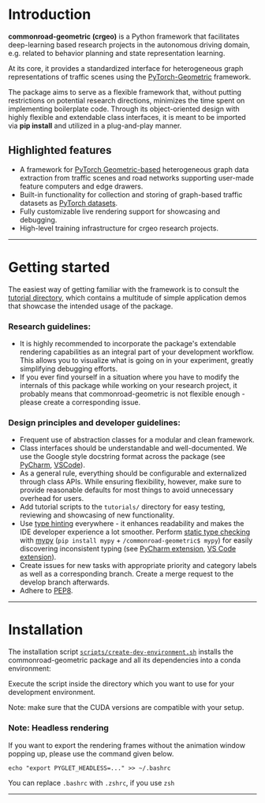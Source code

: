 # Introduction

**commonroad-geometric (crgeo)** is a Python framework that facilitates deep-learning based research projects in the autonomous driving domain, e.g. related to behavior planning and state representation learning.

At its core, it provides a standardized interface for heterogeneous graph representations of traffic scenes using the [PyTorch-Geometric](https://pytorch-geometric.readthedocs.io/en/latest/) framework.

The package aims to serve as a flexible framework that, without putting restrictions on potential research directions, minimizes the time spent on implementing boilerplate code. Through its object-oriented design with highly flexible and extendable class interfaces, it is meant to be imported via **pip install** and utilized in a plug-and-play manner.
<!--
---

|<img src="img/sumo_sim_temporal_1.gif" width="420" height="330" />|<img src="img/DEU_Munich-1_104-step-0-to-step-400.gif" width="420" height="330"/>|
| ---      | ---       |
|<img src="img/CR-v0-DEU_Munich-1_19-2022-09-21-172426-step-0-to-step-20000.gif" width="420" height="330"/>|<img src="img/occupancy_predictive_training.gif" width="420" height="330"/>|


--- -->

## Highlighted features

- A framework for [PyTorch Geometric-based](https://pytorch-geometric.readthedocs.io/) heterogeneous graph data extraction from traffic scenes and road networks supporting user-made feature computers and edge drawers.
- Built-in functionality for collection and storing of graph-based traffic datasets as [PyTorch datasets](https://pytorch.org/vision/stable/datasets.html).
- Fully customizable live rendering support for showcasing and debugging.
- High-level training infrastructure for crgeo research projects.


<!-- --- -->

<!-- ## High-level package architecture


<img src="img/crgeo_high_level_architecture.svg" width="900" style="margin: 0 auto; overflow: hidden; margin-bottom: 20px" /> -->

---


# Getting started

The easiest way of getting familiar with the framework is to consult the [tutorial directory](tutorials), which contains a multitude of simple application demos that showcase the intended usage of the package.

### Research guidelines:

- It is highly recommended to incorporate the package's extendable rendering capabilities as an integral part of your development workflow. This allows you to visualize what is going on in your experiment, greatly simplifying debugging efforts.
- If you ever find yourself in a situation where you have to modify the internals of this package while working on your research project, it probably means that commonroad-geometric is not flexible enough - please create a corresponding issue.

### Design principles and developer guidelines:

- Frequent use of abstraction classes for a modular and clean framework.
- Class interfaces should be understandable and well-documented. We use the Google style docstring format across the package (see [PyCharm](https://www.jetbrains.com/help/pycharm/creating-documentation-comments.html), [VSCode](https://github.com/NilsJPWerner/autoDocstring)).
- As a general rule, everything should be configurable and externalized through class APIs. While ensuring flexibility, however, make sure to provide reasonable defaults for most things to avoid unnecessary overhead for users.
- Add tutorial scripts to the `tutorials/` directory for easy testing, reviewing and showcasing of new functionality.
- Use [type hinting](https://docs.python.org/3/library/typing.html) everywhere - it enhances readability and makes the IDE developer experience a lot smoother. Perform [static type checking](https://gitlab.lrz.de/cps/commonroad-geometric/-/wikis/Static-Type-Checking-with-Mypy) with [mypy](https://github.com/python/mypy) (`pip install mypy` + `/commonroad-geometric$ mypy`) for easily discovering inconsistent typing (see [PyCharm extension](https://plugins.jetbrains.com/plugin/11086-mypy), [VS Code extension](https://marketplace.visualstudio.com/items?itemName=matangover.mypy)).
- Create issues for new tasks with appropriate priority and category labels as well as a corresponding branch.  Create a merge request to the develop branch afterwards.
- Adhere to [PEP8](https://www.python.org/dev/peps/pep-0008/).

---

# Installation

The installation script [`scripts/create-dev-environment.sh`](scripts/create-dev-environment.sh) installs the commonroad-geometric package and all its dependencies into a conda environment:

Execute the script inside the directory which you want to use for your development environment.

Note: make sure that the CUDA versions are compatible with your setup.


### Note: Headless rendering
If you want to export the rendering frames without the animation window popping up, please use the command given below.
``` shell
echo "export PYGLET_HEADLESS=..." >> ~/.bashrc
```
You can replace `.bashrc` with `.zshrc`, if you use `zsh`

---
